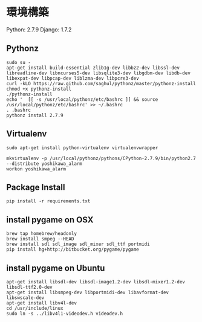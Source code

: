 # 環境構築

Python: 2.7.9
Django: 1.7.2

## Pythonz 

```
sudo su -
apt-get install build-essential zlib1g-dev libbz2-dev libssl-dev libreadline-dev libncurses5-dev libsqlite3-dev libgdbm-dev libdb-dev libexpat-dev libpcap-dev liblzma-dev libpcre3-dev
curl -kLO https://raw.github.com/saghul/pythonz/master/pythonz-install
chmod +x pythonz-install
./pythonz-install
echo '  [[ -s /usr/local/pythonz/etc/bashrc ]] && source /usr/local/pythonz/etc/bashrc' >> ~/.bashrc
. .bashrc
pythonz install 2.7.9
```


## Virtualenv

```
sudo apt-get install python-virtualenv virtualenvwrapper
```

```
mkvirtualenv -p /usr/local/pythonz/pythons/CPython-2.7.9/bin/python2.7 --distribute yoshikawa_alarm
workon yoshikawa_alarm
```

## Package Install

```
pip install -r requirements.txt
```

## install pygame on OSX

```
brew tap homebrew/headonly
brew install smpeg --HEAD
brew install sdl sdl_image sdl_mixer sdl_ttf portmidi
pip install hg+http://bitbucket.org/pygame/pygame
```

## install pygame on Ubuntu

```
apt-get install libsdl-dev libsdl-image1.2-dev libsdl-mixer1.2-dev libsdl-ttf2.0-dev 
apt-get install libsmpeg-dev libportmidi-dev libavformat-dev libswscale-dev
apt-get install libv4l-dev
cd /usr/include/linux
sudo ln -s ../libv4l1-videodev.h videodev.h
```
